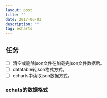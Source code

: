 ```yaml
---
layout: post
title: ""
date: 2017-06-03
description: ""
tag: echarts
---   
```


## 任务
- [ ] 清空或删除json文件在加载完json文件数据后。
- [ ] datatable转json格式方式。
- [ ] echarts中读取json数据方式。

### echats的数据格式
